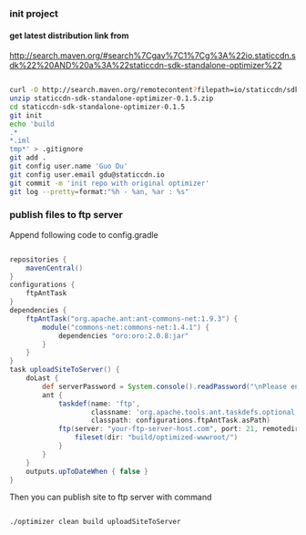 
### init project

#### get latest distribution link from
http://search.maven.org/#search%7Cgav%7C1%7Cg%3A%22io.staticcdn.sdk%22%20AND%20a%3A%22staticcdn-sdk-standalone-optimizer%22

```sh

curl -O http://search.maven.org/remotecontent?filepath=io/staticcdn/sdk/staticcdn-sdk-standalone-optimizer/0.1.5/staticcdn-sdk-standalone-optimizer-0.1.5.zip
unzip staticcdn-sdk-standalone-optimizer-0.1.5.zip 
cd staticcdn-sdk-standalone-optimizer-0.1.5 
git init
echo 'build
.*
*.iml
tmp*' > .gitignore
git add .
git config user.name 'Guo Du'
git config user.email gdu@staticcdn.io
git commit -m 'init repo with original optimizer'
git log --pretty=format:"%h - %an, %ar : %s"

```




### publish files to ftp server

Append following code to config.gradle
```groovy

repositories {
    mavenCentral()
}
configurations {
    ftpAntTask
}
dependencies {
    ftpAntTask("org.apache.ant:ant-commons-net:1.9.3") {
        module("commons-net:commons-net:1.4.1") {
            dependencies "oro:oro:2.0.8:jar"
        }
    }
}
task uploadSiteToServer() {
    doLast {
        def serverPassword = System.console().readPassword("\nPlease enter ftp server password: ").toString()
        ant {
            taskdef(name: 'ftp',
                    classname: 'org.apache.tools.ant.taskdefs.optional.net.FTP',
                    classpath: configurations.ftpAntTask.asPath)
            ftp(server: "your-ftp-server-host.com", port: 21, remotedir: '/your/www/root', userid: "your-user-id", password: serverPassword) {
                fileset(dir: "build/optimized-wwwroot/")
            }
        }
    }
    outputs.upToDateWhen { false }
}

```

Then you can publish site to ftp server with command  
```sh

./optimizer clean build uploadSiteToServer

```




